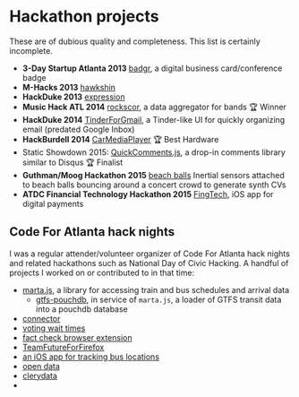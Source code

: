 # Hackathon projects

These are of dubious quality and completeness. This list is certainly incomplete.

- **3-Day Startup Atlanta 2013** [badgr](https://github.com/rabidaudio/badgr), a digital business card/conference badge
- **M-Hacks 2013** [hawkshin](https://github.com/rabidaudio/hawkshin)
- **HackDuke 2013** [expression](https://github.com/rabidaudio/expression)
- **Music Hack ATL 2014** [rockscor](https://github.com/rabidaudio/rockscor), a data aggregator for bands :trophy: Winner
- **HackDuke 2014** [TinderForGmail](https://github.com/rabidaudio/TinderForGmail), a Tinder-like UI for quickly organizing email (predated Google Inbox)
- **HackBurdell 2014** [CarMediaPlayer](https://github.com/rabidaudio/CarMediaPlayer) 🏆 Best Hardware
- Static Showdown 2015: [QuickComments.js](https://github.com/rabidaudio/ss15-team32), a drop-in comments library similar to Disqus :trophy: Finalist
- **Guthman/Moog Hackathon 2015** [beach balls](https://github.com/rabidaudio/guthman_challenge) Inertial sensors attached to beach balls bouncing around a concert crowd to generate synth CVs
- **ATDC Financial Technology Hackathon 2015** [FingTech](https://github.com/rabidaudio/FingTech), iOS app for digital payments

## Code For Atlanta hack nights

I was a regular attender/volunteer organizer of Code For Atlanta hack nights and related hackathons such as National Day of Civic Hacking. A handful of projects I worked on or contributed to in that time:

- [marta.js](https://github.com/rabidaudio/marta-js), a library for accessing train and bus schedules and arrival data
  - [gtfs-pouchdb](https://github.com/rabidaudio/gtfs-pouchdb), in service of `marta.js`, a loader of GTFS transit data into a pouchdb database
- [connector](https://github.com/rabidaudio/connector)
- [voting wait times](https://github.com/rabidaudio/voting-wait-times)
- [fact check browser extension](https://github.com/rabidaudio/fact-check-extension)
- [TeamFutureForFirefox](https://github.com/rabidaudio/TeamFutureForFirefox)
- [an iOS app for tracking bus locations](https://github.com/rabidaudio/buslocation)
- [open data](https://github.com/rabidaudio/open-data)
- [clerydata](https://github.com/rabidaudio/clerydata)
- 
